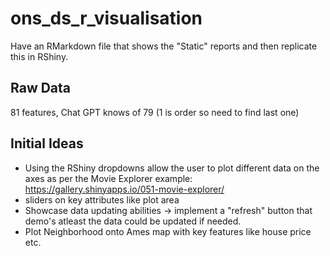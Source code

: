 # ons_ds_r_visualisation

Have an RMarkdown file that shows the "Static" reports and then replicate this in RShiny.


## Raw Data
81 features, Chat GPT knows of 79 (1 is order so need to find last one)


## Initial Ideas
+ Using the RShiny dropdowns allow the user to plot different data on the axes as per the Movie Explorer example: https://gallery.shinyapps.io/051-movie-explorer/
+ sliders on key attributes like plot area
+ Showcase data updating abilities -> implement a "refresh" button that demo's atleast the data could be updated if needed.
+ Plot Neighborhood onto Ames map with key features like house price etc.
